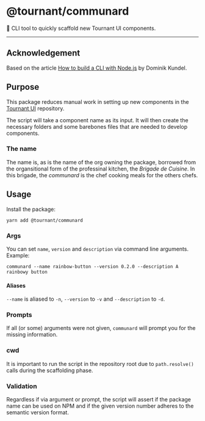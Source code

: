 # @tournant/communard

👾 CLI tool to quickly scaffold new Tournant UI components.

---

## Acknowledgement

Based on the article [How to build a CLI with Node.js](https://www.twilio.com/blog/how-to-build-a-cli-with-node-js) by Dominik Kundel.

## Purpose

This package reduces manual work in setting up new components in the [Tournant UI](https://github.com/tournantdev/ui) repository.

The script will take a component name as its input. It will then create the necessary folders and some barebones files that are needed to develop components.

### The name

The name is, as is the name of the org owning the package, borrowed from the organsitional form of the professinal kitchen, the _Brigade de Cuisine_. In this brigade, the _communard_ is the chef cooking meals for the others chefs.

## Usage

Install the package:

```
yarn add @tournant/communard
```

### Args

You can set `name`, `version` and `description` via command line arguments. Example:

```
communard --name rainbow-button --version 0.2.0 --description A rainbowy button
```

#### Aliases

`--name` is aliased to `-n`, `--version` to `-v` and `--description` to `-d`.

### Prompts

If all (or some) arguments were not given, `communard` will prompt you for the missing information.

### cwd

It is important to run the script in the repository root due to `path.resolve()` calls during the scaffolding phase.

### Validation

Regardless if via argument or prompt, the script will assert if the package name can be used on NPM and if the given version number adheres to the semantic version format.
